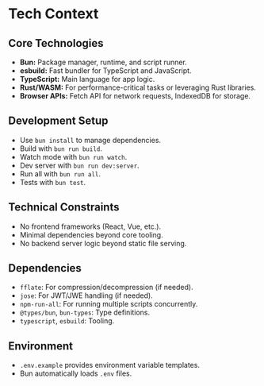 # Tech Context

## Core Technologies
- **Bun:** Package manager, runtime, and script runner.
- **esbuild:** Fast bundler for TypeScript and JavaScript.
- **TypeScript:** Main language for app logic.
- **Rust/WASM:** For performance-critical tasks or leveraging Rust libraries.
- **Browser APIs:** Fetch API for network requests, IndexedDB for storage.

## Development Setup
- Use `bun install` to manage dependencies.
- Build with `bun run build`.
- Watch mode with `bun run watch`.
- Dev server with `bun run dev:server`.
- Run all with `bun run all`.
- Tests with `bun test`.

## Technical Constraints
- No frontend frameworks (React, Vue, etc.).
- Minimal dependencies beyond core tooling.
- No backend server logic beyond static file serving.

## Dependencies
- `fflate`: For compression/decompression (if needed).
- `jose`: For JWT/JWE handling (if needed).
- `npm-run-all`: For running multiple scripts concurrently.
- `@types/bun`, `bun-types`: Type definitions.
- `typescript`, `esbuild`: Tooling.

## Environment
- `.env.example` provides environment variable templates.
- Bun automatically loads `.env` files.
